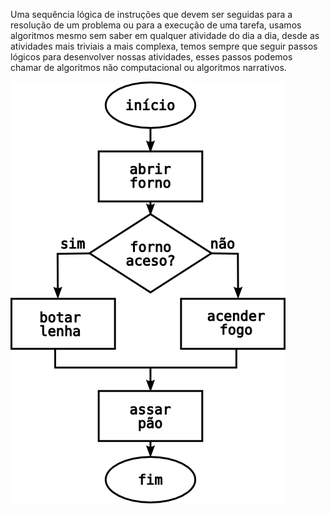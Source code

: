 Uma sequência lógica de instruções que devem ser seguidas para a resolução de um problema ou para a execução de uma tarefa, usamos algoritmos mesmo sem saber em qualquer atividade do dia a dia, desde  as atividades mais triviais a mais complexa, temos sempre que seguir passos  lógicos para desenvolver nossas atividades, esses passos podemos chamar de  algoritmos não computacional ou algoritmos narrativos.

![fluxograma](fluxograma1.png)